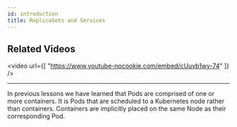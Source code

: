 ```yaml
---
id: introduction
title: ReplicaSets and Services
---
```


## Related Videos
<video
  url={[
    "https://www.youtube-nocookie.com/embed/cUuvb1wy-74"
  ]}
/>

---

In previous lessons we have learned that Pods are comprised of one or more containers. It is Pods that are scheduled to a Kubernetes node rather than containers. Containers are implicitly placed on the same Node as their corresponding Pod.

